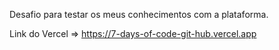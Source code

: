 Desafio para testar os meus conhecimentos com a plataforma.

Link do Vercel => https://7-days-of-code-git-hub.vercel.app
  
 
